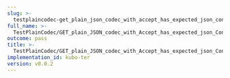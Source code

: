 ```yaml
---
slug: >-
  testplaincodec-get_plain_json_codec_with_accept_has_expected_json_content-type_and_body_as-is-header_content-type
full_name: >-
  TestPlainCodec/GET_plain_JSON_codec_with_Accept_has_expected_json_Content-Type_and_body_as-is/Header_Content-Type
outcome: pass
title: >-
  TestPlainCodec/GET_plain_JSON_codec_with_Accept_has_expected_json_Content-Type_and_body_as-is/Header_Content-Type
implementation_id: kubo-ter
version: v0.0.2
---
```


